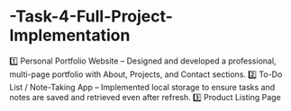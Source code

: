 # -Task-4-Full-Project-Implementation
1️⃣ Personal Portfolio Website – Designed and developed a professional, multi-page portfolio with About, Projects, and Contact sections. 2️⃣ To-Do List / Note-Taking App – Implemented local storage to ensure tasks and notes are saved and retrieved even after refresh. 3️⃣ Product Listing Page 
